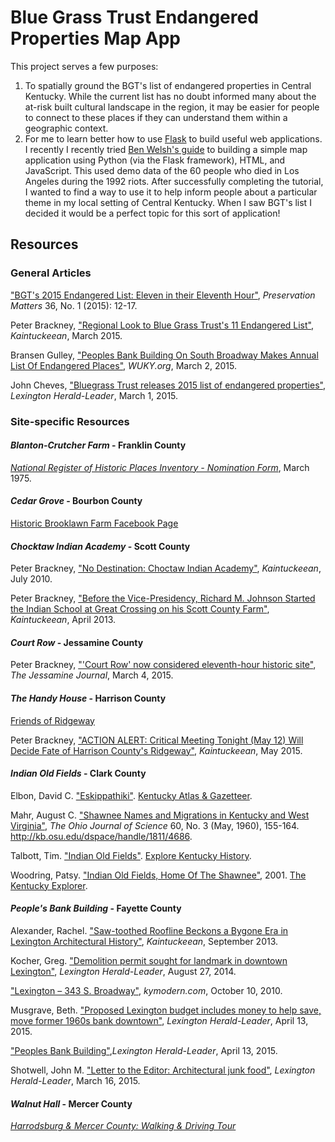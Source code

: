 # Blue Grass Trust Endangered Properties Map App

This project serves a few purposes:

1. To spatially ground the BGT's list of endangered properties in Central Kentucky. While the current list has no doubt informed many about the at-risk built cultural landscape in the region, it may be easier for people to connect to these places if they can understand them within a geographic context.
2. For me to learn better how to use [Flask](http://flask.pocoo.org/) to build useful web applications. I recently I recently tried [Ben Welsh's guide](http://first-news-app.readthedocs.org/en/latest/) to building a simple map application using Python (via the Flask framework), HTML, and JavaScript. This used demo data of the 60 people who died in Los Angeles during the 1992 riots. After successfully completing the tutorial, I wanted to find a way to use it to help inform people about a particular theme in my local setting of Central Kentucky. When I saw BGT's list I decided it would be a perfect topic for this sort of application! 

## Resources

### General Articles

["BGT's 2015 Endangered List: Eleven in their Eleventh Hour"](), *Preservation Matters* 36, No. 1 (2015): 12-17.

Peter Brackney, ["Regional Look to Blue Grass Trust's 11 Endangered List"](http://www.kaintuckeean.com/2015/03/regional-look-to-blue-grass-trusts-11.html), *Kaintuckeean*, March 2015.

Bransen Gulley, ["Peoples Bank Building On South Broadway Makes Annual List Of Endangered Places"](http://wuky.org/post/peoples-bank-building-south-broadway-makes-annual-list-endangered-places), *WUKY.org*, March 2, 2015.

John Cheves, ["Bluegrass Trust releases 2015 list of endangered properties"](http://www.kentucky.com/2015/03/01/3721617_bluegrass-trust-releases-2015.html), *Lexington Herald-Leader*, March 1, 2015.

### Site-specific Resources

#### *Blanton-Crutcher Farm* - Franklin County

[*National Register of Historic Places Inventory - Nomination Form*](http://pdfhost.focus.nps.gov/docs/NRHP/Text/75000757.pdf), March 1975.

#### *Cedar Grove* - Bourbon County

[Historic Brooklawn Farm Facebook Page](https://www.facebook.com/HistoricBrooklawnFarm/info)

#### *Chocktaw Indian Academy* - Scott County

Peter Brackney, ["No Destination: Choctaw Indian Academy"](http://www.kaintuckeean.com/2010/07/no-destination-choctaw-indian-academy.html), *Kaintuckeean*, July 2010.

Peter Brackney, ["Before the Vice-Presidency, Richard M. Johnson Started the Indian School at Great Crossing on his Scott County Farm"](http://www.kaintuckeean.com/2013/04/before-vice-presidency-richard-m.html), *Kaintuckeean*, April 2013.

#### *Court Row* - Jessamine County

Peter Brackney, ["'Court Row' now considered eleventh-hour historic site"](http://www.centralkynews.com/jessaminejournal/opinion/court-row-now-considered-eleventh-hour-historic-site/article_b723f472-c2a6-11e4-8b14-83a5db6d1529.html), *The Jessamine Journal*, March 4, 2015.

#### *The Handy House* - Harrison County

[Friends of Ridgeway](http://www.friendsofridgeway.org/)

Peter Brackney, ["ACTION ALERT: Critical Meeting Tonight (May 12) Will Decide Fate of Harrison County's Ridgeway"](http://www.kaintuckeean.com/2015/05/action-alert-critical-meeting-tonight.html), *Kaintuckeean*, May 2015.

#### *Indian Old Fields* - Clark County

Elbon, David C. ["Eskippathiki"](http://www.kyatlas.com/ky-eskippathiki.html). [Kentucky Atlas & Gazetteer](http://www.kyatlas.com/).

Mahr, August C. ["Shawnee Names and Migrations in Kentucky and West Virginia"](http://kb.osu.edu/dspace/handle/1811/4686), *The Ohio Journal of Science* 60, No. 3 (May, 1960), 155-164. http://kb.osu.edu/dspace/handle/1811/4686.

Talbott, Tim. ["Indian Old Fields"](http://explorekyhistory.ky.gov/items/show/596#.VTcFfSFViko). [Explore Kentucky History](http://explorekyhistory.ky.gov/).

Woodring, Patsy. ["Indian Old Fields, Home Of The Shawnee"](http://kentuckyexplorer.com/nonmembers/01-04020.html), 2001. [The Kentucky Explorer](http://kentuckyexplorer.com/).

#### *People's Bank Building* - Fayette County

Alexander, Rachel. ["Saw-toothed Roofline Beckons a Bygone Era in Lexington Architectural History"](http://www.kaintuckeean.com/2013/09/saw-toothed-roofline-beckons-bygone-era.html), *Kaintuckeean*, September 2013.

Kocher, Greg. ["Demolition permit sought for landmark in downtown Lexington"](http://www.kentucky.com/2014/08/27/3399192_demolition-permit-sought-for-landmark.html), *Lexington Herald-Leader*, August 27, 2014.

["Lexington – 343 S. Broadway"](http://www.kymodern.com/2010/10/lexington-343-s-broadway/), *kymodern.com*, October 10, 2010.

Musgrave, Beth. ["Proposed Lexington budget includes money to help save, move former 1960s bank downtown"](http://www.kentucky.com/2015/04/13/3799371_proposed-lexington-budget-includes.html), *Lexington Herald-Leader*, April 13, 2015.

["Peoples Bank Building"](http://www.kentucky.com/2015/04/13/3799389/people-bank-building.html),*Lexington Herald-Leader*, April 13, 2015.

Shotwell, John M. ["Letter to the Editor: Architectural junk food"](http://www.kentucky.com/2015/03/16/3749554/letters-to-the-editor-march-16.html), *Lexington Herald-Leader*, March 16, 2015.

#### *Walnut Hall* - Mercer County

[*Harrodsburg & Mercer County: Walking & Driving Tour*](https://nebula.wsimg.com/4e7a086ab5d84f2b1b45c5e599e6b4ab?AccessKeyId=2102D246FF855A25AAC1&disposition=0&alloworigin=1)
